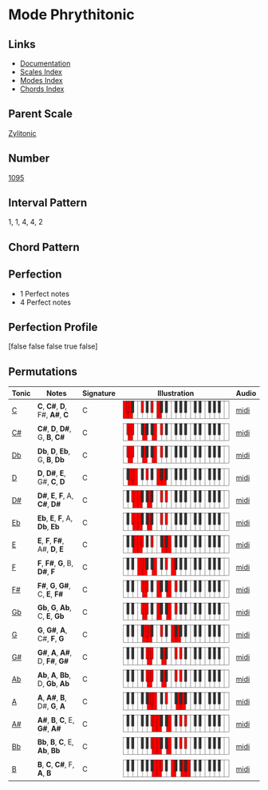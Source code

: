 # Mode Phrythitonic

## Links

- [Documentation](README.md)
- [Scales Index](Scales.md)
- [Modes Index](Modes.md)
- [Chords Index](Chords.md)

## Parent Scale

[Zylitonic](ScaleZylitonic.md)

## Number

[1095](https://ianring.com/musictheory/scales/1095)

## Interval Pattern

1, 1, 4, 4, 2

## Chord Pattern



## Perfection

- 1 Perfect notes
- 4 Perfect notes

## Perfection Profile

[false false false true false]

## Permutations

| Tonic | Notes | Signature | Illustration | Audio |
|-------|-------|-----------|--------------|-------|
| [C](ModeCNaturalPhrythitonic.md) | **C**, **C#**, **D**, F#, **A#**, **C** | C | ![CNaturalPhrythitonic](ModeCNaturalPhrythitonic.png) | [midi](https://github.com/edipermadi/music/blob/main/docs/ModeCNaturalPhrythitonic.mid?raw=true) |
| [C#](ModeCSharpPhrythitonic.md) | **C#**, **D**, **D#**, G, **B**, **C#** | C | ![CSharpPhrythitonic](ModeCSharpPhrythitonic.png) | [midi](https://github.com/edipermadi/music/blob/main/docs/ModeCSharpPhrythitonic.mid?raw=true) |
| [Db](ModeDFlatPhrythitonic.md) | **Db**, **D**, **Eb**, G, **B**, **Db** | C | ![DFlatPhrythitonic](ModeDFlatPhrythitonic.png) | [midi](https://github.com/edipermadi/music/blob/main/docs/ModeDFlatPhrythitonic.mid?raw=true) |
| [D](ModeDNaturalPhrythitonic.md) | **D**, **D#**, **E**, G#, **C**, **D** | C | ![DNaturalPhrythitonic](ModeDNaturalPhrythitonic.png) | [midi](https://github.com/edipermadi/music/blob/main/docs/ModeDNaturalPhrythitonic.mid?raw=true) |
| [D#](ModeDSharpPhrythitonic.md) | **D#**, **E**, **F**, A, **C#**, **D#** | C | ![DSharpPhrythitonic](ModeDSharpPhrythitonic.png) | [midi](https://github.com/edipermadi/music/blob/main/docs/ModeDSharpPhrythitonic.mid?raw=true) |
| [Eb](ModeEFlatPhrythitonic.md) | **Eb**, **E**, **F**, A, **Db**, **Eb** | C | ![EFlatPhrythitonic](ModeEFlatPhrythitonic.png) | [midi](https://github.com/edipermadi/music/blob/main/docs/ModeEFlatPhrythitonic.mid?raw=true) |
| [E](ModeENaturalPhrythitonic.md) | **E**, **F**, **F#**, A#, **D**, **E** | C | ![ENaturalPhrythitonic](ModeENaturalPhrythitonic.png) | [midi](https://github.com/edipermadi/music/blob/main/docs/ModeENaturalPhrythitonic.mid?raw=true) |
| [F](ModeFNaturalPhrythitonic.md) | **F**, **F#**, **G**, B, **D#**, **F** | C | ![FNaturalPhrythitonic](ModeFNaturalPhrythitonic.png) | [midi](https://github.com/edipermadi/music/blob/main/docs/ModeFNaturalPhrythitonic.mid?raw=true) |
| [F#](ModeFSharpPhrythitonic.md) | **F#**, **G**, **G#**, C, **E**, **F#** | C | ![FSharpPhrythitonic](ModeFSharpPhrythitonic.png) | [midi](https://github.com/edipermadi/music/blob/main/docs/ModeFSharpPhrythitonic.mid?raw=true) |
| [Gb](ModeGFlatPhrythitonic.md) | **Gb**, **G**, **Ab**, C, **E**, **Gb** | C | ![GFlatPhrythitonic](ModeGFlatPhrythitonic.png) | [midi](https://github.com/edipermadi/music/blob/main/docs/ModeGFlatPhrythitonic.mid?raw=true) |
| [G](ModeGNaturalPhrythitonic.md) | **G**, **G#**, **A**, C#, **F**, **G** | C | ![GNaturalPhrythitonic](ModeGNaturalPhrythitonic.png) | [midi](https://github.com/edipermadi/music/blob/main/docs/ModeGNaturalPhrythitonic.mid?raw=true) |
| [G#](ModeGSharpPhrythitonic.md) | **G#**, **A**, **A#**, D, **F#**, **G#** | C | ![GSharpPhrythitonic](ModeGSharpPhrythitonic.png) | [midi](https://github.com/edipermadi/music/blob/main/docs/ModeGSharpPhrythitonic.mid?raw=true) |
| [Ab](ModeAFlatPhrythitonic.md) | **Ab**, **A**, **Bb**, D, **Gb**, **Ab** | C | ![AFlatPhrythitonic](ModeAFlatPhrythitonic.png) | [midi](https://github.com/edipermadi/music/blob/main/docs/ModeAFlatPhrythitonic.mid?raw=true) |
| [A](ModeANaturalPhrythitonic.md) | **A**, **A#**, **B**, D#, **G**, **A** | C | ![ANaturalPhrythitonic](ModeANaturalPhrythitonic.png) | [midi](https://github.com/edipermadi/music/blob/main/docs/ModeANaturalPhrythitonic.mid?raw=true) |
| [A#](ModeASharpPhrythitonic.md) | **A#**, **B**, **C**, E, **G#**, **A#** | C | ![ASharpPhrythitonic](ModeASharpPhrythitonic.png) | [midi](https://github.com/edipermadi/music/blob/main/docs/ModeASharpPhrythitonic.mid?raw=true) |
| [Bb](ModeBFlatPhrythitonic.md) | **Bb**, **B**, **C**, E, **Ab**, **Bb** | C | ![BFlatPhrythitonic](ModeBFlatPhrythitonic.png) | [midi](https://github.com/edipermadi/music/blob/main/docs/ModeBFlatPhrythitonic.mid?raw=true) |
| [B](ModeBNaturalPhrythitonic.md) | **B**, **C**, **C#**, F, **A**, **B** | C | ![BNaturalPhrythitonic](ModeBNaturalPhrythitonic.png) | [midi](https://github.com/edipermadi/music/blob/main/docs/ModeBNaturalPhrythitonic.mid?raw=true) |

